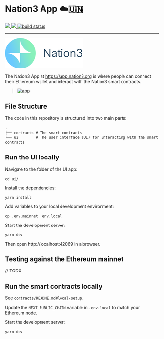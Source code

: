 # Nation3 App ☁️🇺🇳

<a href="https://github.com/nation3/app/graphs/contributors" alt="Contributors">
  <img src="https://img.shields.io/github/contributors/nation3/app" />
</a>
<a href="https://github.com/nation3/app/pulse" alt="Activity">
  <img src="https://img.shields.io/github/commit-activity/m/nation3/app" />
</a>
<a href="https://circleci.com/gh/nation3/app/tree/main">
  <img src="https://img.shields.io/circleci/project/github/nation3/app/main" alt="build status">
</a>

---

[![](/ui/public/logo.svg)](https://app.nation3.org)

The Nation3 App at https://app.nation3.org is where people can connect their Ethereum wallet and interact with the Nation3 smart contracts.

> [![app](https://user-images.githubusercontent.com/95955389/169034356-f1fdb540-d65b-4c1b-bd4d-21c76f7f8af3.png)](https://app.nation3.org)

## File Structure

The code in this repository is structured into two main parts:

```
.
├── contracts # The smart contracts
└── ui        # The user interface (UI) for interacting with the smart contracts
```

## Run the UI locally

Navigate to the folder of the UI app:
```
cd ui/
```

Install the dependencies:
```
yarn install
```

Add variables to your local development environment:
```
cp .env.mainnet .env.local
```

Start the development server:
```
yarn dev
```

Then open http://localhost:42069 in a browser.

## Testing against the Ethereum mainnet

// TODO

## Run the smart contracts locally

See [`contracts/README.md#local-setup`](https://github.com/nation3/app/blob/main/contracts/README.md#local-setup).

Update the `NEXT_PUBLIC_CHAIN` variable in `.env.local` to match your Ethereum [node](https://github.com/nation3/app/blob/main/contracts/README.md#running-a-node).

Start the development server:
```
yarn dev
```
